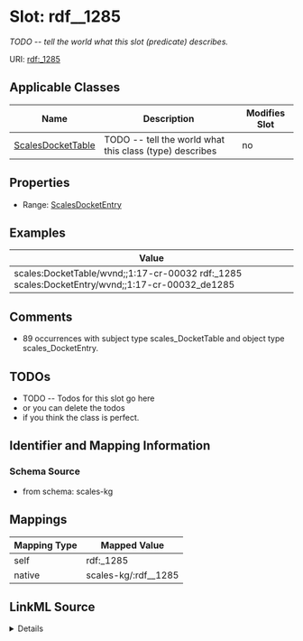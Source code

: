

# Slot: rdf__1285


_TODO -- tell the world what this slot (predicate) describes._





URI: [rdf:_1285](http://www.w3.org/1999/02/22-rdf-syntax-ns#_1285)



<!-- no inheritance hierarchy -->





## Applicable Classes

| Name | Description | Modifies Slot |
| --- | --- | --- |
| [ScalesDocketTable](../classes/ScalesDocketTable.md) | TODO -- tell the world what this class (type) describes |  no  |







## Properties

* Range: [ScalesDocketEntry](../classes/ScalesDocketEntry.md)






## Examples

| Value |
| --- |
| scales:DocketTable/wvnd;;1:17-cr-00032 rdf:_1285 scales:DocketEntry/wvnd;;1:17-cr-00032_de1285 |

## Comments

* 89 occurrences with subject type scales_DocketTable and object type scales_DocketEntry.

## TODOs

* TODO -- Todos for this slot go here
* or you can delete the todos
* if you think the class is perfect.

## Identifier and Mapping Information







### Schema Source


* from schema: scales-kg




## Mappings

| Mapping Type | Mapped Value |
| ---  | ---  |
| self | rdf:_1285 |
| native | scales-kg/:rdf__1285 |




## LinkML Source

<details>
```yaml
name: rdf__1285
description: TODO -- tell the world what this slot (predicate) describes.
todos:
- TODO -- Todos for this slot go here
- or you can delete the todos
- if you think the class is perfect.
comments:
- 89 occurrences with subject type scales_DocketTable and object type scales_DocketEntry.
examples:
- value: scales:DocketTable/wvnd;;1:17-cr-00032 rdf:_1285 scales:DocketEntry/wvnd;;1:17-cr-00032_de1285
from_schema: scales-kg
rank: 1000
slot_uri: rdf:_1285
alias: rdf__1285
domain_of:
- scales_DocketTable
range: scales_DocketEntry

```
</details>